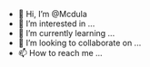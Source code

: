 - 👋 Hi, I’m @Mcdula
- 👀 I’m interested in ...
- 🌱 I’m currently learning ...
- 💞️ I’m looking to collaborate on ...
- 📫 How to reach me ...

<!---
Mcdula/Mcdula is a ✨ special ✨ repository because its `README.md` (this file) appears on your GitHub profile.
You can click the Preview link to take a look at your changes.
--->
